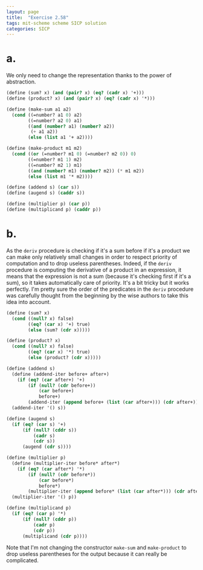 ```yaml
---
layout: page
title:  "Exercise 2.58"
tags: mit-scheme scheme SICP solution
categories: SICP
---
```

# a. 
We only need to change the representation thanks to the power of abstraction.
```scheme
(define (sum? x) (and (pair? x) (eq? (cadr x) '+)))
(define (product? x) (and (pair? x) (eq? (cadr x) '*)))

(define (make-sum a1 a2)
  (cond ((=number? a1 0) a2)
        ((=number? a2 0) a1)
        ((and (number? a1) (number? a2))
         (+ a1 a2))
        (else (list a1 '+ a2))))

(define (make-product m1 m2)
  (cond ((or (=number? m1 0) (=number? m2 0)) 0)
        ((=number? m1 1) m2)
        ((=number? m2 1) m1)
        ((and (number? m1) (number? m2)) (* m1 m2))
        (else (list m1 '* m2))))

(define (addend s) (car s))
(define (augend s) (caddr s))

(define (multiplier p) (car p))
(define (multiplicand p) (caddr p))
```
# b.
As the `deriv` procedure is checking if it's a sum before if it's a product we can make only relatively small changes in order to respect priority of computation and to drop useless parentheses. Indeed, if the `deriv` procedure is computing the derivative of a product in an expression, it means that the expression is not a sum (because it's checking first if it's a sum), so it takes automatically care of priority. It's a bit tricky but it works perfectly. I'm pretty sure the order of the predicates in the `deriv` procedure was carefully thought from the beginning by the wise authors to take this idea into account.
```scheme
(define (sum? x)
  (cond ((null? x) false)
        ((eq? (car x) '+) true)
        (else (sum? (cdr x)))))

(define (product? x)
  (cond ((null? x) false)
        ((eq? (car x) '*) true)
        (else (product? (cdr x)))))

(define (addend s)
  (define (addend-iter before+ after+)
    (if (eq? (car after+) '+)
        (if (null? (cdr before+))
            (car before+)
            before+)
        (addend-iter (append before+ (list (car after+))) (cdr after+))))
  (addend-iter '() s))

(define (augend s)
  (if (eq? (car s) '+)
      (if (null? (cddr s))
          (cadr s)
          (cdr s))
      (augend (cdr s))))

(define (multiplier p)
  (define (multiplier-iter before* after*)
    (if (eq? (car after*) '*)
        (if (null? (cdr before*))
            (car before*)
            before*)
        (multiplier-iter (append before* (list (car after*))) (cdr after*))))
  (multiplier-iter '() p))

(define (multiplicand p)
  (if (eq? (car p) '*)
      (if (null? (cddr p))
          (cadr p)
          (cdr p))
      (multiplicand (cdr p))))
```
Note that I'm not changing the constructor `make-sum` and `make-product` to drop useless parentheses for the output because it can really be complicated.
